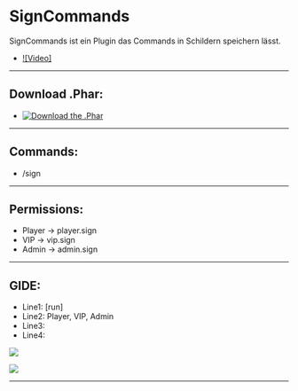 # SignCommands
  SignCommands ist ein Plugin das Commands in Schildern speichern lässt.
  - [![Video]](https://www.youtube.com/c/iTzFreeHD)
  --------------------

## Download .Phar: 
  - [![Download the .Phar](#)](https://github.com/iTzFreeHD/SignCommands)
--------------------

## Commands:
   
   - /sign
--------------------

## Permissions:
   - Player -> player.sign
   - VIP -> vip.sign
   - Admin -> admin.sign
--------------------

## GIDE:
   - Line1: [run]
   - Line2: Player, VIP, Admin
   - Line3: <Command>
   - Line4: <Beschreibung>
  
<img src="https://github.com/iTzFreeHD/SignCommands/blob/master/CommandSings.png?raw=true"></img>

<img src="https://github.com/iTzFreeHD/SignCommands/blob/master/Commandsigns1.png?raw=true"></img>

-------------------------------


